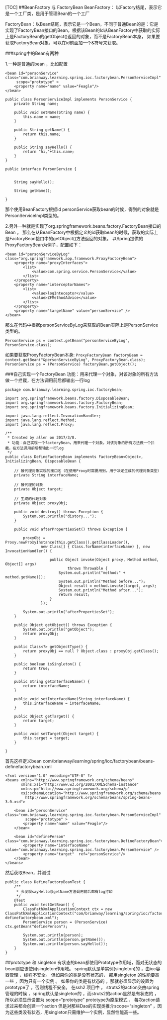 [TOC]
##BeanFactory 与 FactoryBean
BeanFactory： 以Factory结尾，表示它是一个工厂类，是用于管理Bean的一个工厂

FactoryBean：以Bean结尾，表示它是一个Bean，不同于普通Bean的是：它是实现了FactoryBean<T>接口的Bean，根据该Bean的Id从BeanFactory中获取的实际上是FactoryBean的getObject()返回的对象，而不是FactoryBean本身， 如果要获取FactoryBean对象，可以在id前面加一个&符号来获取。

###spring中的Bean有两种

1.一种是普通的bean ，比如配置
```
<bean id="personService" class="com.brianway.learning.spring.ioc.factorybean.PersonServiceImpl"
     scope="prototype" >
    <property name="name" value="Feagle"/>
</bean>

public class PersonServiceImpl implements PersonService {
    private String name;

    public void setName(String name) {
        this.name = name;
    }

    public String getName() {
        return this.name;
    }

    public String sayHello() {
        return "hi,"+this.name;
    }
}

public interface PersonService {


    String sayHello();

    String getName();

} 
```
那个使用BeanFactory根据id personService获取bean的时候，得到的对象就是PersonServiceImpl类型的。

2.另外一种就是实现了org.springframework.beans.factory.FactoryBean<T>接口的Bean ， 那么在从BeanFactory中根据定义的id获取bean的时候，获取的实际上是FactoryBean接口中的getObject()方法返回的对象。
以Spring提供的ProxyFactoryBean为例子，配置如下：
```
<bean id="personServiceByLog" class="org.springframework.aop.framework.ProxyFactoryBean">  
    <property name="proxyInterfaces">  
        <list>  
            <value>com.spring.service.PersonService</value>  
        </list>  
    </property>  
    <property name="interceptorNames">  
        <list>  
            <value>logInteceptor</value>  
            <value>ZFMethodAdvice</value>  
        </list>  
    </property>  
    <property name="targetName" value="personService" />    
</bean>
```
那么在代码中根据personServiceByLog来获取的Bean实际上是PersonService类型的。

`PersonService ps = context.getBean("personServiceByLog", PersonService.class);`

如果要获取ProxyFactoryBean本身:
`ProxyFactoryBean factoryBean = context.getBean("&personServiceByLog", ProxyFactoryBean.class);  
PersonService ps = (PersonService) factoryBean.getObject();
`

###自己实现一个FactoryBean
功能：用来代理一个对象，对该对象的所有方法做一个拦截，在方法调用前后都输出一行log
```
package com.brianway.learning.spring.ioc.factorybean;

import org.springframework.beans.factory.DisposableBean;
import org.springframework.beans.factory.FactoryBean;
import org.springframework.beans.factory.InitializingBean;

import java.lang.reflect.InvocationHandler;
import java.lang.reflect.Method;
import java.lang.reflect.Proxy;

/**
 * Created by allen on 2017/3/8.
 * 功能：自己实现一个factoryBean，用来代理一个对象，对该对象的所有方法做一个拦截，在方法调用前后都输出一行log
 */
public class DefineFactoryBean implements FactoryBean<Object>, InitializingBean, DisposableBean {

    // 被代理对象实现的接口名（在使用Proxy时需要用到，用于决定生成的代理对象类型）
    private String interfaceName;

    // 被代理的对象
    private Object target;

    // 生成的代理对象
    private Object proxyObj;

    public void destroy() throws Exception {
        System.out.println("distory...");
    }

    public void afterPropertiesSet() throws Exception {

        proxyObj = Proxy.newProxyInstance(this.getClass().getClassLoader(),
                new Class[] { Class.forName(interfaceName) }, new InvocationHandler() {

                    public Object invoke(Object proxy, Method method, Object[] args)
                            throws Throwable {
                        System.out.println("method:" + method.getName());
                        System.out.println("Method before...");
                        Object result = method.invoke(target, args);
                        System.out.println("Method after...");
                        return result;
                    }
                });

        System.out.println("afterPropertiesSet");
    }

    public Object getObject() throws Exception {
        System.out.println("getObject");
        return proxyObj;
    }

    public Class<?> getObjectType() {
        return proxyObj == null ? Object.class : proxyObj.getClass();
    }

    public boolean isSingleton() {
        return true;
    }

    public String getInterfaceName() {
        return interfaceName;
    }

    public void setInterfaceName(String interfaceName) {
        this.interfaceName = interfaceName;
    }

    public Object getTarget() {
        return target;
    }

    public void setTarget(Object target) {
        this.target = target;
    }

}
```
首先这样定义bean
com/brianway/learning/spring/ioc/factorybean/beans-definefactorybean.xml
```
<?xml version="1.0" encoding="UTF-8" ?>
<beans xmlns="http://www.springframework.org/schema/beans"
       xmlns:xsi="http://www.w3.org/2001/XMLSchema-instance"
       xmlns:p="http://www.springframework.org/schema/p"
       xsi:schemaLocation="http://www.springframework.org/schema/beans
         http://www.springframework.org/schema/beans/spring-beans-3.0.xsd">

    <bean id="personService" class="com.brianway.learning.spring.ioc.factorybean.PersonServiceImpl"
         scope="prototype" >
        <property name="name" value="Feagle"/>
    </bean>

    <bean id="definePerson" class="com.brianway.learning.spring.ioc.factorybean.DefineFactoryBean">
        <property name="interfaceName" value="com.brianway.learning.spring.ioc.factorybean.PersonService" />
        <property name="target"  ref="personService"/>
    </bean>
</beans>
```
然后获取Bean，并测试
```
public class DefineFactoryBeanTest {
    /**
     * 会发现sayHello与getName方法调用前后都有log打印
     */
    @Test
    public void testGetBean() {
        ClassPathXmlApplicationContext ctx = new ClassPathXmlApplicationContext("com/brianway/learning/spring/ioc/factorybean/beans-definefactorybean.xml");
        PersonService person = (PersonService) ctx.getBean("definePerson");

        System.out.println(person);
        System.out.println(person.getName());
        System.out.println(person.sayHello());
    }
}
```
##prototype 和 singleton
有状态的bean都使用Prototype作用域，而对无状态的bean则应该使用singleton作用域。
spring默认是单实例(singleton)的 ，由ioc容器管理 ，线程不安全。
但如果你的类是没有状态的， 那用singleton 的性能要高一些 ，因为只有一个实例 。 
如果你的类是有状态的 ，那就必须显示的设置为prototype了 ，否则线程不安全。
在ssh2 项目中 ， struts2的action交由spring管理的时候 ，spring默认是singleton的 ，而struts2的action显然是有状态的 ，所以必须显示设置为 
scope=“prototype” prototype为原型模式 ， 每次action请求过来都会创建一个action 
但是对那些Dao的实现类推介scope=“singleton” 
，因为这些类没有状态，用singleton只需维护一个实例，显然性能高一些。
